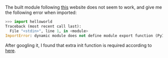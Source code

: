 The built module following [this](https://www.tutorialspoint.com/python/python_further_extensions.htm) website does not seem to work, and give me the following error when imported:
```python
>>> import helloworld
Traceback (most recent call last):
  File "<stdin>", line 1, in <module>
ImportError: dynamic module does not define module export function (PyInit_helloworld)
```
After googling it, I found that extra init function is required according to [here](https://realpython.com/build-python-c-extension-module/#writing-the-init-function).
